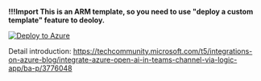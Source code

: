**!!!Import This is an ARM template, so you need to use "deploy a custom template" feature to deoloy.**

[![Deploy to Azure](https://aka.ms/deploytoazurebutton)](https://portal.azure.com/#create/Microsoft.Template/uri/https%3A%2F%2Fraw.githubusercontent.com%2FDrac-Zhang%2FLogicApp_For_Teams_OpenAI_Integration%2Fmain%2Ftemplate.json)

Detail introduction: https://techcommunity.microsoft.com/t5/integrations-on-azure-blog/integrate-azure-open-ai-in-teams-channel-via-logic-app/ba-p/3776048 
